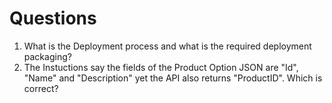 # Questions

1. What is the Deployment process and what is the required deployment packaging?
2. The Instuctions say the fields of the Product Option JSON are "Id", "Name" and "Description" yet the API also returns "ProductID". Which is correct?
